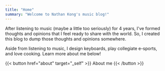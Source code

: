 ```yaml
---
title: "Home"
summary: "Welcome to Nathan Kong's music blog!"
---
```

After listening to music (maybe a little too seriously) for 4 years, I've formed thoughts and opinions that I feel ready to share with the world. So, I created this blog to dump those thoughts and opinions somewhere.

Aside from listening to music, I design keyboards, play collegiate e-sports, and love cooking. Learn more about me below!

{{< button href="about" target="_self" >}} About me {{< /button >}}
